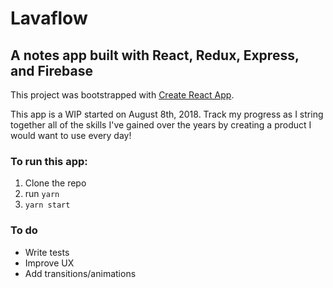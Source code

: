 # Lavaflow

## A notes app built with React, Redux, Express, and Firebase

This project was bootstrapped with [Create React App](https://github.com/facebookincubator/create-react-app).

This app is a WIP started on August 8th, 2018. Track my progress as I string together all of the skills I've gained over the years by creating a product I would want to use every day! 

### To run this app:
1. Clone the repo
2. run `yarn`
3. `yarn start`

### To do
- Write tests
- Improve UX
- Add transitions/animations
